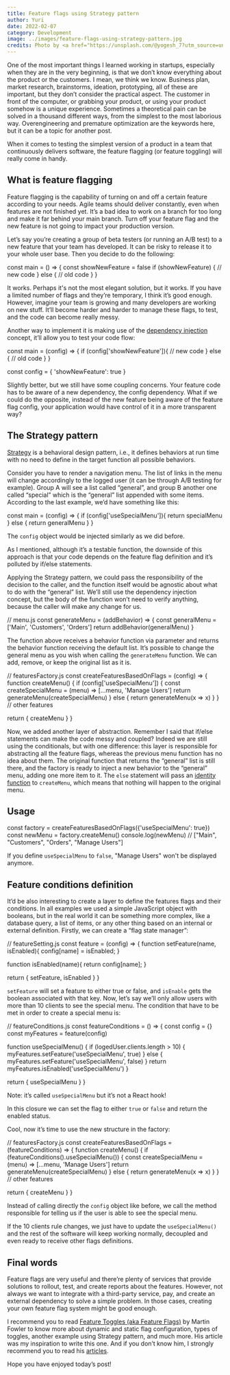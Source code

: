 ```yaml
---
title: Feature flags using Strategy pattern
author: Yuri
date: 2022-02-07
category: Development
image: ../images/feature-flags-using-strategy-pattern.jpg
credits: Photo by <a href="https://unsplash.com/@yogesh_7?utm_source=unsplash&utm_medium=referral&utm_content=creditCopyText" target="_blank" rel="noopener">Yogesh Pedamkar</a> on <a href="https://unsplash.com/?utm_source=unsplash&utm_medium=referral&utm_content=creditCopyText" target="_blank" rel="noopener">Unsplash</a>
---
```


One of the most important things I learned working in startups, especially when they are in the very beginning, is that we don’t know everything about the product or the customers. I mean, we think we know. Business plan, market research, brainstorms, ideation, prototyping, all of these are important, but they don’t consider the practical aspect. The customer in front of the computer, or grabbing your product, or using your product somehow is a unique experience. Sometimes a theoretical pain can be solved in a thousand different ways, from the simplest to the most laborious way. Overengineering and premature optimization are the keywords here, but it can be a topic for another post.

When it comes to testing the simplest version of a product in a team that continuously delivers software, the feature flagging (or feature toggling) will really come in handy.

## What is feature flagging

Feature flagging is the capability of turning on and off a certain feature according to your needs.
Agile teams should deliver constantly, even when features are not finished yet. It’s a bad idea to work on a branch for too long and make it far behind your main branch. Turn off your feature flag and the new feature is not going to impact your production version.

Let’s say you’re creating a group of beta testers (or running an A/B test) to a new feature that your team has developed. It can be risky to release it to your whole user base. Then you decide to do the following:

<code-highlight language="javascript">
const main = () => {
  const showNewFeature = false
  if (showNewFeature) {
    // new code
  } else {
    // old code
  }  
}
</code-highlight>

It works. Perhaps it's not the most elegant solution, but it works. If you have a limited number of flags and they’re temporary, I think it’s good enough. However, imagine your team is growing and many developers are working on new stuff. It’ll become harder and harder to manage these flags, to test, and the code can become really messy.

Another way to implement it is making use of the [dependency injection](https://en.wikipedia.org/wiki/Dependency_injection#:~:text=In%20software%20engineering%2C%20dependency%20injection,object%20is%20called%20a%20service.) concept, it’ll allow you to test your code flow:

<code-highlight language="javascript">
const main = (config) => {
  if (config['showNewFeature']){
    // new code
  } else {
    // old code
  }
}
  
const config = { 'showNewFeature': true }
</code-highlight>

Slightly better, but we still have some coupling concerns. Your feature code has to be aware of a new dependency, the config dependency. What if we could do the opposite, instead of the new feature being aware of the feature flag config, your application would have control of it in a more transparent way?

## The Strategy pattern

[Strategy](https://en.wikipedia.org/wiki/Strategy_pattern) is a behavioral design pattern, i.e., it defines behaviors at run time with no need to define in the target function all possible behaviors.

Consider you have to render a navigation menu. The list of links in the menu will change accordingly to the logged user (it can be through A/B testing for example). Group A will see a list called “general”, and group B another one called “special” which is the “general” list appended with some items. According to the last example, we’d have something like this:

<code-highlight language="javascript">
const main = (config) => {
  if (config['useSpecialMenu']){
    return specialMenu
  } else {
    return generalMenu
  }
}
</code-highlight>

The `config` object would be injected similarly as we did before.

As I mentioned, although it’s a testable function, the downside of this approach is that your code depends on the feature flag definition and it’s polluted by if/else statements.

Applying the Strategy pattern, we could pass the responsibility of the decision to the caller, and the function itself would be agnostic about what to do with the “general” list. We’ll still use the dependency injection concept, but the body of the function won’t need to verify anything, because the caller will make any change for us.

<code-highlight language="javascript">
// menu.js
const generateMenu = (addBehavior) => {
  const generalMenu = ['Main', 'Customers', 'Orders']
  return addBehavior(generalMenu)
}
</code-highlight>

The function above receives a behavior function via parameter and returns the behavior function receiving the default list. It’s possible to change the general menu as you wish when calling the `generateMenu` function. We can add, remove, or keep the original list as it is.

<code-highlight language="javascript">
// featuresFactory.js
const createFeaturesBasedOnFlags = (config) => {
  function createMenu() {
    if (config['useSpecialMenu']) {
      const createSpecialMenu = (menu) => [...menu, 'Manage Users']
      return generateMenu(createSpecialMenu)
    } else {
      return generateMenu(x => x)
    }
  }
  // other features
  
  return { createMenu }
}
</code-highlight>

Now, we added another layer of abstraction. Remember I said that if/else statements can make the code messy and coupled? Indeed we are still using the conditionals, but with one difference: this layer is responsible for abstracting all the feature flags, whereas the previous menu function has no idea about them. The original function that returns the “general” list is still there, and the factory is ready to inject a new behavior to the “general” menu, adding one more item to it. The `else` statement will pass an [identity function](https://en.wikipedia.org/wiki/Identity_function) to `createMenu`, which means that nothing will happen to the original menu.

## Usage

<code-highlight language="javascript">
const factory = createFeaturesBasedOnFlags({'useSpecialMenu': true})
const newMenu = factory.createMenu()
console.log(newMenu) // ["Main", "Customers", "Orders", "Manage Users"]
</code-highlight>

If you define `useSpecialMenu` to `false`, "Manage Users" won't be displayed anymore.

## Feature conditions definition

It’d be also interesting to create a layer to define the features flags and their conditions. In all examples we used a simple JavaScript object with booleans, but in the real world it can be something more complex, like a database query, a list of items, or any other thing based on an internal or external definition. Firstly, we can create a “flag state manager”:

<code-highlight language="javascript">
// featureSetting.js
const feature = (config) => {
  function setFeature(name, isEnabled){
    config[name] = isEnabled;
  }
  
  function isEnabled(name){
    return config[name];
  }
  
  return { setFeature, isEnabled }
}
</code-highlight>

`setFeature` will set a feature to either true or false, and `isEnable` gets the boolean associated with that key.
Now, let’s say we’ll only allow users with more than 10 clients to see the special menu. The condition that have to be met in order to create a special menu is:

<code-highlight language="javascript">
// featureConditions.js
const featureConditions = () => {
  const config = {}
  const myFeatures = feature(config)
  
  function useSpecialMenu() {
    if (logedUser.clients.length > 10) {
      myFeatures.setFeature('useSpecialMenu', true)
    } else {
      myFeatures.setFeature('useSpecialMenu', false)
    }
    return myFeatures.isEnabled('useSpecialMenu')
  }
  
  return { useSpecialMenu }
}
</code-highlight>

Note: it’s called `useSpecialMenu` but it’s not a React hook!

In this closure we can set the flag to either `true` or `false` and return the enabled status.

Cool, now it’s time to use the new structure in the factory:

<code-highlight language="javascript">
// featuresFactory.js
const createFeaturesBasedOnFlags = (featureConditions) => {
  function createMenu() {
    if (featureConditions().useSpecialMenu()) {
      const createSpecialMenu = (menu) => [...menu, 'Manage Users']
      return generateMenu(createSpecialMenu)
    } else {
      return generateMenu(x => x)
    }
  }
  // other features
  
  return { createMenu }
}

</code-highlight>

Instead of calling directly the `config` object like before, we call the method responsible for telling us if the user is able to see the special menu.

If the 10 clients rule changes, we just have to update the `useSpecialMenu()` and the rest of the software will keep working normally, decoupled and even ready to receive other flags definitions.

## Final words

Feature flags are very useful and there’re plenty of services that provide solutions to rollout, test, and create reports about the features. However, not always we want to integrate with a third-party service, pay, and create an external dependency to solve a simple problem. In those cases, creating your own feature flag system might be good enough.

I recommend you to read [Feature Toggles (aka Feature Flags)](https://martinfowler.com/articles/feature-toggles.html) by Martin Fowler to know more about dynamic and static flag configuration, types of toggles, another example using Strategy pattern, and much more. His article was my inspiration to write this one. And if you don’t know him, I strongly recommend you to read his [articles](https://martinfowler.com/).

Hope you have enjoyed today’s post!
